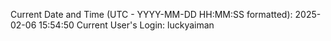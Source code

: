 Current Date and Time (UTC - YYYY-MM-DD HH:MM:SS formatted): 2025-02-06 15:54:50
Current User's Login: luckyaiman

